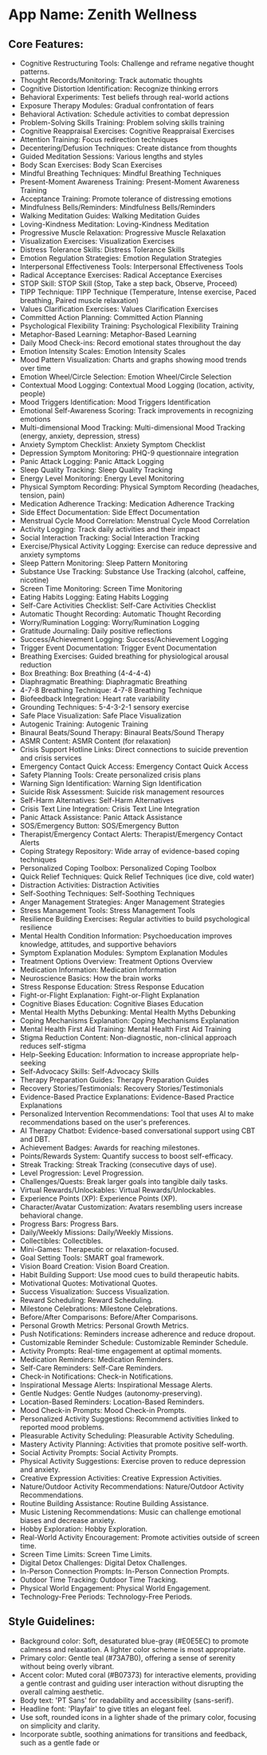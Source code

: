 # **App Name**: Zenith Wellness

## Core Features:

- Cognitive Restructuring Tools: Challenge and reframe negative thought patterns.
- Thought Records/Monitoring: Track automatic thoughts
- Cognitive Distortion Identification: Recognize thinking errors
- Behavioral Experiments: Test beliefs through real-world actions
- Exposure Therapy Modules: Gradual confrontation of fears
- Behavioral Activation: Schedule activities to combat depression
- Problem-Solving Skills Training: Problem solving skills training
- Cognitive Reappraisal Exercises: Cognitive Reappraisal Exercises
- Attention Training: Focus redirection techniques
- Decentering/Defusion Techniques: Create distance from thoughts
- Guided Meditation Sessions: Various lengths and styles
- Body Scan Exercises: Body Scan Exercises
- Mindful Breathing Techniques: Mindful Breathing Techniques
- Present-Moment Awareness Training: Present-Moment Awareness Training
- Acceptance Training: Promote tolerance of distressing emotions
- Mindfulness Bells/Reminders: Mindfulness Bells/Reminders
- Walking Meditation Guides: Walking Meditation Guides
- Loving-Kindness Meditation: Loving-Kindness Meditation
- Progressive Muscle Relaxation: Progressive Muscle Relaxation
- Visualization Exercises: Visualization Exercises
- Distress Tolerance Skills: Distress Tolerance Skills
- Emotion Regulation Strategies: Emotion Regulation Strategies
- Interpersonal Effectiveness Tools: Interpersonal Effectiveness Tools
- Radical Acceptance Exercises: Radical Acceptance Exercises
- STOP Skill: STOP Skill (Stop, Take a step back, Observe, Proceed)
- TIPP Technique: TIPP Technique (Temperature, Intense exercise, Paced breathing, Paired muscle relaxation)
- Values Clarification Exercises: Values Clarification Exercises
- Committed Action Planning: Committed Action Planning
- Psychological Flexibility Training: Psychological Flexibility Training
- Metaphor-Based Learning: Metaphor-Based Learning
- Daily Mood Check-ins: Record emotional states throughout the day
- Emotion Intensity Scales: Emotion Intensity Scales
- Mood Pattern Visualization: Charts and graphs showing mood trends over time
- Emotion Wheel/Circle Selection: Emotion Wheel/Circle Selection
- Contextual Mood Logging: Contextual Mood Logging (location, activity, people)
- Mood Triggers Identification: Mood Triggers Identification
- Emotional Self-Awareness Scoring: Track improvements in recognizing emotions
- Multi-dimensional Mood Tracking: Multi-dimensional Mood Tracking (energy, anxiety, depression, stress)
- Anxiety Symptom Checklist: Anxiety Symptom Checklist
- Depression Symptom Monitoring: PHQ-9 questionnaire integration
- Panic Attack Logging: Panic Attack Logging
- Sleep Quality Tracking: Sleep Quality Tracking
- Energy Level Monitoring: Energy Level Monitoring
- Physical Symptom Recording: Physical Symptom Recording (headaches, tension, pain)
- Medication Adherence Tracking: Medication Adherence Tracking
- Side Effect Documentation: Side Effect Documentation
- Menstrual Cycle Mood Correlation: Menstrual Cycle Mood Correlation
- Activity Logging: Track daily activities and their impact
- Social Interaction Tracking: Social Interaction Tracking
- Exercise/Physical Activity Logging: Exercise can reduce depressive and anxiety symptoms
- Sleep Pattern Monitoring: Sleep Pattern Monitoring
- Substance Use Tracking: Substance Use Tracking (alcohol, caffeine, nicotine)
- Screen Time Monitoring: Screen Time Monitoring
- Eating Habits Logging: Eating Habits Logging
- Self-Care Activities Checklist: Self-Care Activities Checklist
- Automatic Thought Recording: Automatic Thought Recording
- Worry/Rumination Logging: Worry/Rumination Logging
- Gratitude Journaling: Daily positive reflections
- Success/Achievement Logging: Success/Achievement Logging
- Trigger Event Documentation: Trigger Event Documentation
- Breathing Exercises: Guided breathing for physiological arousal reduction
- Box Breathing: Box Breathing (4-4-4-4)
- Diaphragmatic Breathing: Diaphragmatic Breathing
- 4-7-8 Breathing Technique: 4-7-8 Breathing Technique
- Biofeedback Integration: Heart rate variability
- Grounding Techniques: 5-4-3-2-1 sensory exercise
- Safe Place Visualization: Safe Place Visualization
- Autogenic Training: Autogenic Training
- Binaural Beats/Sound Therapy: Binaural Beats/Sound Therapy
- ASMR Content: ASMR Content (for relaxation)
- Crisis Support Hotline Links: Direct connections to suicide prevention and crisis services
- Emergency Contact Quick Access: Emergency Contact Quick Access
- Safety Planning Tools: Create personalized crisis plans
- Warning Sign Identification: Warning Sign Identification
- Suicide Risk Assessment: Suicide risk management resources
- Self-Harm Alternatives: Self-Harm Alternatives
- Crisis Text Line Integration: Crisis Text Line Integration
- Panic Attack Assistance: Panic Attack Assistance
- SOS/Emergency Button: SOS/Emergency Button
- Therapist/Emergency Contact Alerts: Therapist/Emergency Contact Alerts
- Coping Strategy Repository: Wide array of evidence-based coping techniques
- Personalized Coping Toolbox: Personalized Coping Toolbox
- Quick Relief Techniques: Quick Relief Techniques (ice dive, cold water)
- Distraction Activities: Distraction Activities
- Self-Soothing Techniques: Self-Soothing Techniques
- Anger Management Strategies: Anger Management Strategies
- Stress Management Tools: Stress Management Tools
- Resilience Building Exercises: Regular activities to build psychological resilience
- Mental Health Condition Information: Psychoeducation improves knowledge, attitudes, and supportive behaviors
- Symptom Explanation Modules: Symptom Explanation Modules
- Treatment Options Overview: Treatment Options Overview
- Medication Information: Medication Information
- Neuroscience Basics: How the brain works
- Stress Response Education: Stress Response Education
- Fight-or-Flight Explanation: Fight-or-Flight Explanation
- Cognitive Biases Education: Cognitive Biases Education
- Mental Health Myths Debunking: Mental Health Myths Debunking
- Coping Mechanisms Explanation: Coping Mechanisms Explanation
- Mental Health First Aid Training: Mental Health First Aid Training
- Stigma Reduction Content: Non-diagnostic, non-clinical approach reduces self-stigma
- Help-Seeking Education: Information to increase appropriate help-seeking
- Self-Advocacy Skills: Self-Advocacy Skills
- Therapy Preparation Guides: Therapy Preparation Guides
- Recovery Stories/Testimonials: Recovery Stories/Testimonials
- Evidence-Based Practice Explanations: Evidence-Based Practice Explanations
- Personalized Intervention Recommendations: Tool that uses AI to make recommendations based on the user's preferences.
- AI Therapy Chatbot: Evidence-based conversational support using CBT and DBT.
- Achievement Badges: Awards for reaching milestones.
- Points/Rewards System: Quantify success to boost self-efficacy.
- Streak Tracking: Streak Tracking (consecutive days of use).
- Level Progression: Level Progression.
- Challenges/Quests: Break larger goals into tangible daily tasks.
- Virtual Rewards/Unlockables: Virtual Rewards/Unlockables.
- Experience Points (XP): Experience Points (XP).
- Character/Avatar Customization: Avatars resembling users increase behavioral change.
- Progress Bars: Progress Bars.
- Daily/Weekly Missions: Daily/Weekly Missions.
- Collectibles: Collectibles.
- Mini-Games: Therapeutic or relaxation-focused.
- Goal Setting Tools: SMART goal framework.
- Vision Board Creation: Vision Board Creation.
- Habit Building Support: Use mood cues to build therapeutic habits.
- Motivational Quotes: Motivational Quotes.
- Success Visualization: Success Visualization.
- Reward Scheduling: Reward Scheduling.
- Milestone Celebrations: Milestone Celebrations.
- Before/After Comparisons: Before/After Comparisons.
- Personal Growth Metrics: Personal Growth Metrics.
- Push Notifications: Reminders increase adherence and reduce dropout.
- Customizable Reminder Schedule: Customizable Reminder Schedule.
- Activity Prompts: Real-time engagement at optimal moments.
- Medication Reminders: Medication Reminders.
- Self-Care Reminders: Self-Care Reminders.
- Check-in Notifications: Check-in Notifications.
- Inspirational Message Alerts: Inspirational Message Alerts.
- Gentle Nudges: Gentle Nudges (autonomy-preserving).
- Location-Based Reminders: Location-Based Reminders.
- Mood Check-in Prompts: Mood Check-in Prompts.
- Personalized Activity Suggestions: Recommend activities linked to reported mood problems.
- Pleasurable Activity Scheduling: Pleasurable Activity Scheduling.
- Mastery Activity Planning: Activities that promote positive self-worth.
- Social Activity Prompts: Social Activity Prompts.
- Physical Activity Suggestions: Exercise proven to reduce depression and anxiety.
- Creative Expression Activities: Creative Expression Activities.
- Nature/Outdoor Activity Recommendations: Nature/Outdoor Activity Recommendations.
- Routine Building Assistance: Routine Building Assistance.
- Music Listening Recommendations: Music can challenge emotional biases and decrease anxiety.
- Hobby Exploration: Hobby Exploration.
- Real-World Activity Encouragement: Promote activities outside of screen time.
- Screen Time Limits: Screen Time Limits.
- Digital Detox Challenges: Digital Detox Challenges.
- In-Person Connection Prompts: In-Person Connection Prompts.
- Outdoor Time Tracking: Outdoor Time Tracking.
- Physical World Engagement: Physical World Engagement.
- Technology-Free Periods: Technology-Free Periods.

## Style Guidelines:

- Background color: Soft, desaturated blue-gray (#E0E5EC) to promote calmness and relaxation. A lighter color scheme is most appropriate.
- Primary color: Gentle teal (#73A7B0), offering a sense of serenity without being overly vibrant.
- Accent color: Muted coral (#B07373) for interactive elements, providing a gentle contrast and guiding user interaction without disrupting the overall calming aesthetic.
- Body text: 'PT Sans' for readability and accessibility (sans-serif).
- Headline font: 'Playfair' to give titles an elegant feel.
- Use soft, rounded icons in a lighter shade of the primary color, focusing on simplicity and clarity.
- Incorporate subtle, soothing animations for transitions and feedback, such as a gentle fade or